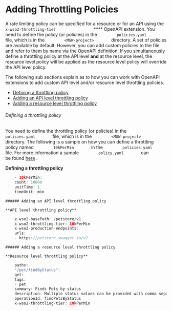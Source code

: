 # Adding Throttling Policies

A rate limiting policy can be specified for a resource or for an API using the `                   x-wso2-throttling-tier                 ` **** OpenAPI extension. You need to define the policy (or policies) in the `         policies.yaml        ` file, which is in the `         <MGW-project>        ` directory. A set of policies are available by default. However, you can add custom policies to the file and refer to them by name via the OpenAPI definition. If you simultaneously define a throttling policy at the API level **and** at the resource level, the resource level policy will be applied as the resource level policy will override the API level policy.

The following sub sections explain as to how you can work with OpenAPI extensions to add custom API level and/or resource level throttling policies.

-   [Defining a throttling policy](#AddingThrottlingPolicies-Definingathrottlingpolicy)
-   [Adding an API level throttling policy](#AddingThrottlingPolicies-AddinganAPIlevelthrottlingpolicy)
-   [Adding a resource level throttling policy](#AddingThrottlingPolicies-Addingaresourcelevelthrottlingpolicy)

###### Defining a throttling policy

You need to define the throttling policy (or policies) in the `         policies.yaml        ` file, which is in the `         <MGW-project>        ` directory. The following is a sample on how you can define a throttling policy named `         10kPerMin        ` in the `         policies.yaml        ` file. For more information a sample `         policy.yaml        ` can be found [here](https://github.com/wso2/product-microgateway/blob/master/samples/policies_sample.yaml) .

**Defining a throttling policy**

``` java
    - 10kPerMin:
    count: 10000
    unitTime: 1
    timeUnit: min
```

    ###### Adding an API level throttling policy

    **API level throttling policy**

``` java
    x-wso2-basePath: /petstore/v1
    x-wso2-throttling-tier: 10kPerMin
    x-wso2-production-endpoints:
    urls:
    - https://petstore.swagger.io/v2
```

    ###### Adding a resource level throttling policy

    **Resource level throttling policy**

``` java
    paths:
    "/pet/findByStatus":
    get:
    tags:
    - pet
    summary: Finds Pets by status
    description: Multiple status values can be provided with comma separated strings
    operationId: findPetsByStatus
    x-wso2-throttling-tier: 10kPerMin
```
